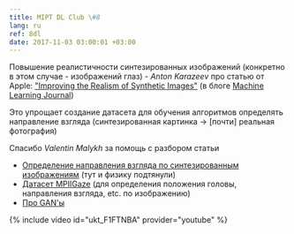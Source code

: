 ```yaml
---
title: MIPT DL Club \#8
lang: ru
ref: 8dl
date: 2017-11-03 03:00:01 +03:00
---
```


Повышение реалистичности синтезированных изображений (конкретно в этом случае - изображений глаз) - _Anton Karazeev_ про статью от Apple: ["Improving the Realism of Synthetic Images"](https://arxiv.org/pdf/1612.07828.pdf) (в блоге [Machine Learning Journal](https://machinelearning.apple.com/2017/07/07/GAN.html))

Это упрощает создание датасета для обучения алгоритмов определять направление взгляда (синтезированная картинка -> [почти] реальная фотография)

Спасибо _Valentin Malykh_ за помощь с разбором статьи

- [Определение направления взгляда по синтезированным изображениям](https://www.mpi-inf.mpg.de/departments/computer-vision-and-multimodal-computing/research/gaze-based-human-computer-interaction/appearance-based-gaze-estimation-in-the-wild-mpiigaze/) (тут и физику подтянули)
- [Датасет MPIIGaze](https://pdfs.semanticscholar.org/c17a/332e59f03b77921942d487b4b102b1ee73b6.pdf) (для определения положения головы, направления взгляда, etc. по изображению)
- [Про GAN'ы](https://blog.statsbot.co/generative-adversarial-networks-gans-engine-and-applications-f96291965b47)

{% include video id="ukt_F1FTNBA" provider="youtube" %}
